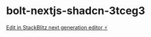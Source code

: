 # bolt-nextjs-shadcn-3tceg3

[Edit in StackBlitz next generation editor ⚡️](https://stackblitz.com/~/github.com/ataschz/bolt-nextjs-shadcn-3tceg3)